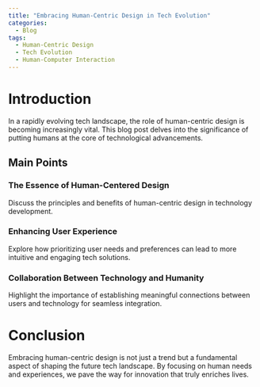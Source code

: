 ```yaml
---
title: "Embracing Human-Centric Design in Tech Evolution"
categories:
  - Blog
tags:
  - Human-Centric Design
  - Tech Evolution
  - Human-Computer Interaction
---
```


# Introduction
In a rapidly evolving tech landscape, the role of human-centric design is becoming increasingly vital. This blog post delves into the significance of putting humans at the core of technological advancements.

## Main Points
### The Essence of Human-Centered Design
Discuss the principles and benefits of human-centric design in technology development.

### Enhancing User Experience
Explore how prioritizing user needs and preferences can lead to more intuitive and engaging tech solutions.

### Collaboration Between Technology and Humanity
Highlight the importance of establishing meaningful connections between users and technology for seamless integration.

# Conclusion
Embracing human-centric design is not just a trend but a fundamental aspect of shaping the future tech landscape. By focusing on human needs and experiences, we pave the way for innovation that truly enriches lives.